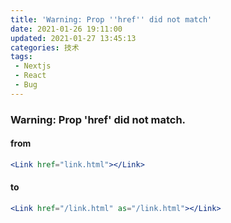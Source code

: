 ```yaml
---
title: 'Warning: Prop ''href'' did not match'
date: 2021-01-26 19:11:00
updated: 2021-01-27 13:45:13
categories: 技术
tags: 
 - Nextjs
 - React
 - Bug
---
```


### Warning: Prop 'href' did not match.

#### from

```jsx
<Link href="link.html"></Link>
```

#### to

```jsx
<Link href="/link.html" as="/link.html"></Link>
```